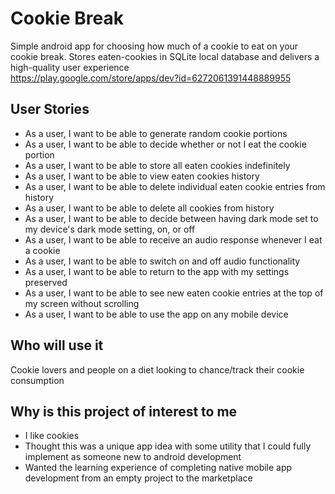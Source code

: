 # Cookie Break
Simple android app for choosing how much of a cookie to eat on your cookie break. Stores eaten-cookies in SQLite local database and delivers a high-quality user experience <br>
https://play.google.com/store/apps/dev?id=6272061391448889955

## User Stories
- As a user, I want to be able to generate random cookie portions
- As a user, I want to be able to decide whether or not I eat the cookie portion
- As a user, I want to be able to store all eaten cookies indefinitely
- As a user, I want to be able to view eaten cookies history
- As a user, I want to be able to delete individual eaten cookie entries from history
- As a user, I want to be able to delete all cookies from history
- As a user, I want to be able to decide between having dark mode set to my device's dark mode setting, on, or off
- As a user, I want to be able to receive an audio response whenever I eat a cookie
- As a user, I want to be able to switch on and off audio functionality
- As a user, I want to be able to return to the app with my settings preserved
- As a user, I want to be able to see new eaten cookie entries at the top of my screen without scrolling
- As a user, I want to be able to use the app on any mobile device

## Who will use it
Cookie lovers and people on a diet looking to chance/track their cookie consumption

## Why is this project of interest to me

- I like cookies
- Thought this was a unique app idea with some utility that I could fully implement as someone new to android development
- Wanted the learning experience of completing native mobile app development from an empty project to the marketplace
<!-- 
## Style features
-  -->